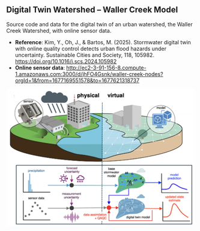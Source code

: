 ## Digital Twin Watershed – Waller Creek Model

Source code and data for the digital twin of an urban watershed, the Waller Creek Watershed, with online sensor data.
- **Reference**: Kim, Y., Oh, J., & Bartos, M. (2025). Stormwater digital twin with online quality control detects urban flood hazards under uncertainty. Sustainable Cities and Society, 118, 105982. https://doi.org/10.1016/j.scs.2024.105982 
- **Online sensor data**: http://ec2-3-91-156-8.compute-1.amazonaws.com:3000/d/jhFO4Gsnk/waller-creek-nodes?orgId=1&from=1677169551578&to=1677621318737 

<!-- Map : http://ec2-13-58-107-29.us-east-2.compute.amazonaws.com:5000<br> -->
<!--
- Rain forecast: http://ec2-54-161-46-14.compute-1.amazonaws.com:3000/d/c480f733-570f-4e0f-81c2-0c60cd740063/weather-forecast?orgId=1&from=now-7d&to=now
- - Real-time Simulation: http://ec2-54-161-46-14.compute-1.amazonaws.com:3000/d/c33c7912-3864-410f-bfd7-e17a1045d6c6/simulation?orgId=1&from=now-7d&to=now
-->
<div align="center">
  <img src="./schematic.png" alt="Description of Image" width="500"/>
</div>


